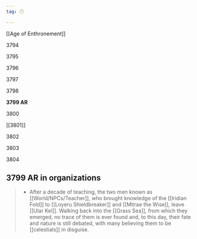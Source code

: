```yaml
---
tag: 🕛

---
```

[[Age of Enthronement]]


3794

3795

3796

3797

3798

**3799 AR**

3800

[[3801]]

3802

3803

3804



## 3799 AR in organizations

>  - After a decade of teaching, the two men known as [[World/NPCs/Teacher]], who brought knowledge of the [[Iridian Fold]] to [[Loyeru Shieldbreaker]] and [[Mitrae the Wise]], leave [[Ular Kel]]. Walking back into the [[Grass Sea]], from which they emerged, no trace of them is ever found and, to this day, their fate and nature is still debated, with many believing them to be [[celestials]] in disguise.






